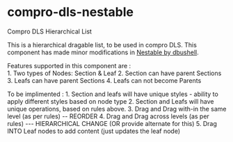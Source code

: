 # compro-dls-nestable
Compro DLS Hierarchical List

This is a hierarchical dragable list, to be used in compro DLS. 
This component has made minor modifications in [Nestable by dbushell](http://dbushell.github.io/Nestable/).

Features supported in this component are :  
	1. Two types of Nodes: Section & Leaf
	2. Section can have parent Sections
	3. Leafs can have parent Sections
	4. Leafs can not become Parents

To be implimented : 
	1. Section and leafs will have unique styles - ability to apply different styles based on node type
	2. Section and Leafs will have unique operations, based on rules above.
	3. Drag and Drag with-in the same level (as per rules) -- REORDER
	4. Drag and Drag across levels (as per rules) --- HIERARCHICAL CHANGE (OR provide alternate for this)
	5. Drag INTO Leaf nodes to add content (just updates the leaf node)

